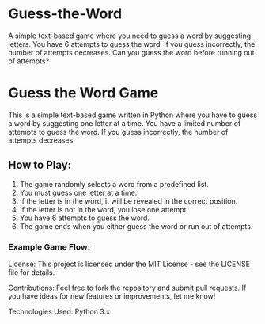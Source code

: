 # Guess-the-Word
A simple text-based game where you need to guess a word by suggesting letters. You have 6 attempts to guess the word. If you guess incorrectly, the number of attempts decreases. Can you guess the word before running out of attempts?
# Guess the Word Game

This is a simple text-based game written in Python where you have to guess a word by suggesting one letter at a time. You have a limited number of attempts to guess the word. If you guess incorrectly, the number of attempts decreases.

## How to Play:
1. The game randomly selects a word from a predefined list.
2. You must guess one letter at a time.
3. If the letter is in the word, it will be revealed in the correct position.
4. If the letter is not in the word, you lose one attempt.
5. You have 6 attempts to guess the word. 
6. The game ends when you either guess the word or run out of attempts.  
  
### Example Game Flow:   
  



 

License:
This project is licensed under the MIT License - see the LICENSE file for details.

Contributions:
Feel free to fork the repository and submit pull requests. If you have ideas for new features or improvements, let me know!

Technologies Used:
Python 3.x
